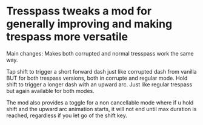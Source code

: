 # Tresspass tweaks a mod for generally improving and making trespass more versatile
Main changes: Makes both corrupted and normal tresspass work the same way.

Tap shift to trigger a short forward dash just like corrupted dash from vanilla BUT for both trespass versions, both in corrupte and regular mode.
Hold shift to trigger a longer dash with an upward arc. Just like regular trespass but again available for both modes.

The mod also provides a toggle for a non cancellable mode where if u hold shift and the upward arc animation starts, it will not end until max duration is reached,  regardless if you let go of the shift key. 



